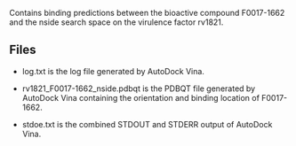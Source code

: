 Contains binding predictions between the bioactive compound F0017-1662 and the nside search space on the virulence factor rv1821.

## Files

- log.txt is the log file generated by AutoDock Vina.

- rv1821_F0017-1662_nside.pdbqt is the PDBQT file generated by AutoDock Vina containing the orientation and binding location of F0017-1662.

- stdoe.txt is the combined STDOUT and STDERR output of AutoDock Vina.

